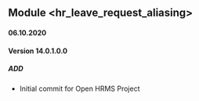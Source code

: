 ## Module <hr_leave_request_aliasing>

#### 06.10.2020
#### Version 14.0.1.0.0
##### ADD
- Initial commit for Open HRMS Project
